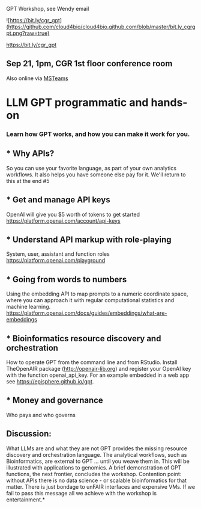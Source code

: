 GPT Workshop, see Wendy email

![https://bit.ly/cgr_gpt](https://github.com/cloud4bio/cloud4bio.github.com/blob/master/bit.ly_cgrgpt.png?raw=true)

https://bit.ly/cgr_gpt
## Sep 21, 1pm, CGR 1st floor conference room
Also online via [MSTeams](https://teams.microsoft.com/l/meetup-join/19%3ameeting_NGU4MDg5ZWUtYzk0MS00NDcwLWIyYWEtYzdiZTYzYTkxMDdk%40thread.v2/0?context=%7b%22Tid%22%3a%2214b77578-9773-42d5-8507-251ca2dc2b06%22%2c%22Oid%22%3a%22d0729f68-7d47-4e95-a9e7-3a40f12b6819%22%7d)
# LLM GPT programmatic and hands-on

### Learn how GPT works, and how you can make it work for you.

## * Why APIs?
So you can use your favorite language, as part of your own analytics workflows.
It also helps you have someone else pay for it. We'll return to this at the end #5
## * Get and manage API keys
OpenAI will give you $5 worth of tokens to get started
https://platform.openai.com/account/api-keys
## * Understand API markup with role-playing
System, user, assistant and function roles
https://platform.openai.com/playground
## * Going from words to numbers
Using the embedding API to map prompts to a numeric coordinate space, where you can approach it with regular computational statistics and machine learning.
https://platform.openai.com/docs/guides/embeddings/what-are-embeddings
## * Bioinformatics resource discovery and orchestration
How to operate GPT from the command line and from RStudio. Install TheOpenAIR package (http://openair-lib.org) and register your OpenAI key with the function openai_api_key. For an example embedded in a web app see https://episphere.github.io/gpt.
## * Money and governance
Who pays and who governs 

## Discussion: 
What LLMs are and what they are not
GPT provides the missing resource discovery and orchestration language. The analytical workflows, such as Bioinformatics, are external to GPT ... until you weave them in. This will be illustrated with applications to genomics. A brief demonstration of GPT functions, the next frontier, concludes the workshop.
Contention point: without APIs there is no data science - or scalable bioinformatics for that matter. There is just bondage to unFAIR interfaces and expensive VMs. If we fail to pass this message all we achieve with the workshop is entertainment.*
